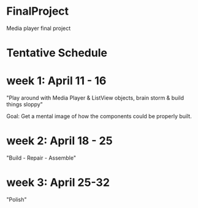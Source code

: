 # FinalProject
Media player final project

# Tentative Schedule

# week 1: April 11 - 16
"Play around with Media Player & ListView objects, brain storm & build things sloppy"

Goal: Get a mental image of how the components could be properly built.

# week 2: April 18 - 25
"Build - Repair - Assemble"

# week 3: April 25-32
"Polish"

